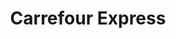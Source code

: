 ---
title: "Carrefour Express"
url: /paris/carrefour-express-rue-des-poissonniers/
shop: commodité
---